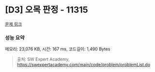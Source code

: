 # [D3] 오목 판정 - 11315 

[문제 링크](https://swexpertacademy.com/main/code/problem/problemDetail.do?contestProbId=AXaSUPYqPYMDFASQ) 

### 성능 요약

메모리: 23,076 KB, 시간: 167 ms, 코드길이: 1,490 Bytes



> 출처: SW Expert Academy, https://swexpertacademy.com/main/code/problem/problemList.do